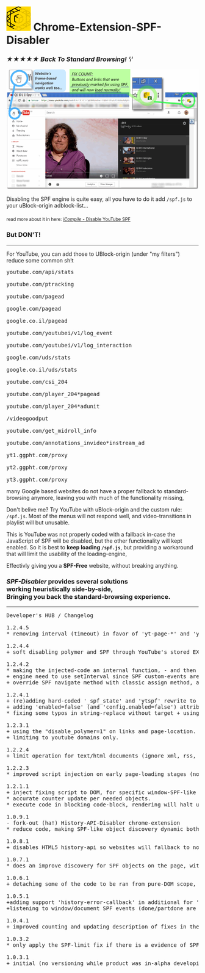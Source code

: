 <h1><img src="resources/icon.png" height="64" width="64"/> Chrome-Extension-SPF-Disabler</h1>

<h3><em>★★★★★ Back To Standard Browsing! ꗷ︎</em></h3>

<img src="resources/screenshot_1.png"/>

Disabling the SPF engine is quite easy,
all you have to do it add <code>/spf.js</code> to your uBlock-origin adblock-list...

<sub>read more about it in here: <a href="http://icompile.eladkarako.com/disable-youtube-spf/"><em>iCompile -</em> Disable YouTube SPF</a></sub>
<h3>But <strong>DON'T!</strong></h3>

<hr/>

For YouTube, you can add those to UBlock-origin (under "my filters") reduce some common sh!t
<pre>
youtube.com/api/stats

youtube.com/ptracking

youtube.com/pagead

google.com/pagead

google.co.il/pagead

youtube.com/youtubei/v1/log_event

youtube.com/youtubei/v1/log_interaction

google.com/uds/stats

google.co.il/uds/stats

youtube.com/csi_204

youtube.com/player_204*pagead

youtube.com/player_204*adunit

/videogoodput

youtube.com/get_midroll_info

youtube.com/annotations_invideo*instream_ad

yt1.ggpht.com/proxy

yt2.ggpht.com/proxy

yt3.ggpht.com/proxy
</pre>

many Google based websites do not have a proper fallback to standard-browsing anymore,
leaving you with much of the functionality missing,

Don't belive me?
Try YouTube with uBlock-origin and the custom rule: <code>/spf.js</code>.
Most of the menus will not respond well, and video-transitions in playlist will but unusable.

This is YouTube was not properly coded with a fallback in-case the JavaScript of SPF will be disabled, but the other functionality will kept enabled. So it is best to <strong>keep loading <code>/spf.js</code></strong>, but providing a workaround that will limit the usability of the loading-engine,

Effectivly giving you a <strong>SPF-Free</strong> website, without breaking anything.

<h3><em>SPF-Disabler</em> provides several solutions<br/>working heuristically side-by-side,<br/>Bringing you back the standard-browsing experience.</h3>

<hr/>

<pre>
Developer's HUB / Changelog

1.2.4.5
* removing interval (timeout) in favor of 'yt-page-*' and 'yt-navigate-*' event listenning.

1.2.4.4
+ soft disabling polymer and SPF through YouTube's stored EXPERIMENT_FLAGS

1.2.4.2
* making the injected-code an internal function, - and then using it, as string for injection, this makes it available for execution through the Chrome-extension scope too.
+ engine need to use setInterval since SPF custom-events are not always captured by standard-event handlers, generic window listeners won't help...
+ override SPF navigate method with classic assign method, as a fallback to soft-disabling it with the config-objects.

1.2.4.1
+ (re)adding hard-coded '_spf_state' and 'ytspf' rewrite to any self-window, hopfully to trigger fallback code (even objects were not existed) --- This is in additional to "discovering" a "SPF like" object in self-window anyway.
+ adding 'enabled=false' (and 'config.enabled=false') attributes, found in some old SPF engines online (that might still trigger fallback to regular browsing).
* fixing some typos in string-replace without target + using multiline regex directive.

1.2.3.1
+ using the "disable_polymer=1" on links and page-location.
+ limiting to youtube domains only.

1.2.2.4
+ limit operation for text/html documents (ignore xml, rss, etc...)

1.2.2.3
* improved script injection on early page-loading stages (no body).

1.2.1.1
+ inject fixing script to DOM, for specific window-SPF-like objects (heuristic) as queried from extension-context-scope.
* accurate counter update per needed objects.
* execute code in blocking code-block, rendering will halt until exeuted. Good thing, more secure.

1.0.9.1
- fork-out (ha!) History-API-Disabler chrome-extension
* reduce code, making SPF-like object discovery dynamic both in extension-scope and in page-scope injection.

1.0.8.1
+ disables HTML5 history-api so websites will fallback to normal browsing.

1.0.7.1
* does an improve discovery for SPF objects on the page, without actually pre-knowning their name. Will help discovery custom-SPF-products such as "ytspf" (youtube's SPF product) and will make the discovery code more heuristic and less hard-coded ;)

1.0.6.1
+ detaching some of the code to be ran from pure-DOM scope, override protection/isolations.

1.0.5.1
+adding support 'history-error-callback' in additional for 'navigate-part-received-callback' which is no-longer available for newer versios of SPF.js
+listening to window/document SPF events (done/partdone are useful the rest are heuristics)

1.0.4.1
+ improved counting and updating description of fixes in the badge-icon.

1.0.3.2
* only apply the SPF-limit fix if there is a evidence of SPF configuration object in the DOM.

1.0.3.1
+ initial (no versioning while product was in-alpha developing :| ).
</pre>

<br/>

<!-- <a href="https://paypal.me/e1adkarak0"><img src="https://www.paypalobjects.com/webstatic/mktg/Logo/pp-logo-100px.png" alt="PayPal Donation"></a> -->